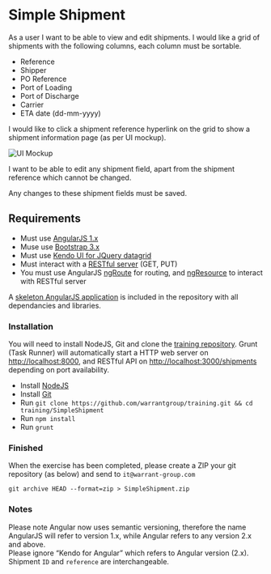 Simple Shipment
====

As a user I want to be able to view and edit shipments. I would like a grid of shipments with the following columns, each column must be sortable.


* Reference
* Shipper
* PO Reference
* Port of Loading
* Port of Discharge 
* Carrier
* ETA date (dd-mm-yyyy)

I would like to click a shipment reference hyperlink on the grid to show a shipment information page (as per UI mockup). 

![UI Mockup](https://s3-eu-west-1.amazonaws.com/warrant-group-files/training/SimpleShipment+Mock+UI.png "UI Mockup")

I want to be able to edit any shipment field, apart from the shipment reference which cannot be changed. 

Any changes to these shipment fields must be saved.

Requirements
---

* Must use [AngularJS 1.x](https://angularjs.org)
* Muse use [Bootstrap 3.x](http://getbootstrap.com)
* Must use [Kendo UI for JQuery datagrid](http://demos.telerik.com/kendo-ui/grid/angular)
* Must interact with a [RESTful server](https://github.com/typicode/json-server) (GET, PUT)
* You must use AngularJS [ngRoute](https://docs.angularjs.org/api/ngRoute) for routing, and [ngResource](https://docs.angularjs.org/api/ngResource/service/$resource) to interact with RESTful server

A [skeleton AngularJS application](app) is included in the repository with all dependancies and libraries.

### Installation

You will need to install NodeJS, Git and clone the [training repository](https://github.com/warrantgroup/training). Grunt (Task Runner) will automatically start a HTTP web server on [http://localhost:8000](http://localhost:8000), and RESTful API on [http://localhost:3000/shipments](http://localhost:3000/shipments) depending on port availability.

* Install [NodeJS](https://nodejs.org/en/download)
* Install [Git](https://git-scm.com/downloads)
* Run ``git clone https://github.com/warrantgroup/training.git && cd training/SimpleShipment``
* Run ``npm install``
* Run ``grunt``

### Finished

When the exercise has been completed, please create a ZIP your git repository (as below) and send to ``it@warrant-group.com``

``
git archive HEAD --format=zip > SimpleShipment.zip
``

### Notes

Please note Angular now uses semantic versioning, therefore the name AngularJS will refer to version 1.x, while Angular refers to any version 2.x and above.  
Please ignore “Kendo for Angular” which refers to Angular version (2.x).  
Shipment `ID` and `reference` are interchangeable.